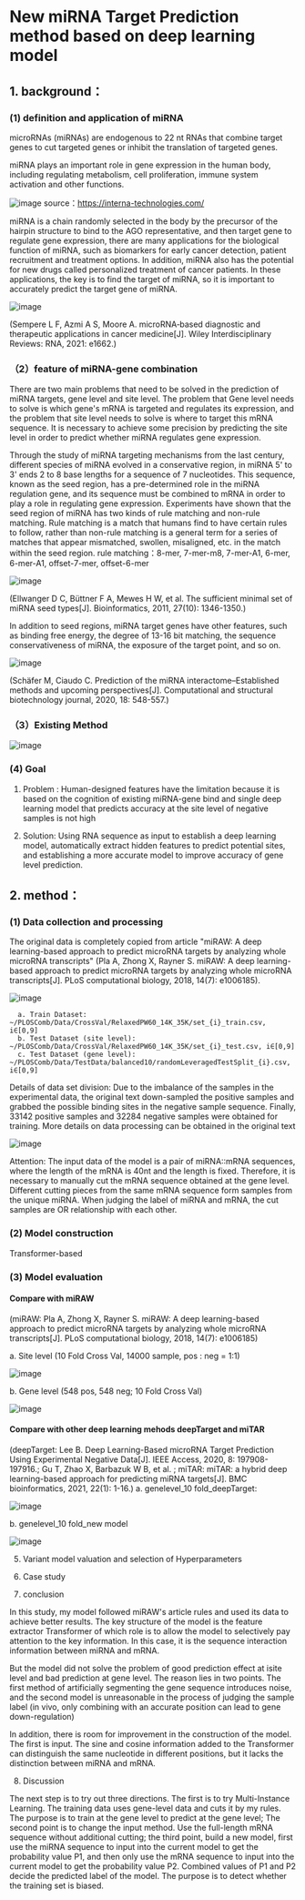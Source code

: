 # New miRNA Target Prediction method based on deep learning model 


## 1. background：

### (1) definition and application of miRNA

microRNAs (miRNAs) are endogenous to 22 nt RNAs that combine target genes to cut targeted genes or inhibit the translation of targeted genes.

miRNA plays an important role in gene expression in the human body, including regulating metabolism, cell proliferation, immune system activation and other functions.

![image](https://user-images.githubusercontent.com/49811864/137681155-2a2cbeaf-c727-4580-bac9-9f7af24598bb.png)
source：https://interna-technologies.com/

miRNA is a chain randomly selected in the body by the precursor of the hairpin structure to bind to the AGO representative, and then target gene to regulate gene expression, there are many applications for the biological function of miRNA, such as biomarkers for early cancer detection, patient recruitment and treatment options. In addition, miRNA also has the potential for new drugs called personalized treatment of cancer patients. In these applications, the key is to find the target of miRNA, so it is important to accurately predict the target gene of miRNA.

![image](https://user-images.githubusercontent.com/49811864/137681005-27d00d81-dfee-45a2-aad1-308064e00a57.png)

(Sempere L F, Azmi A S, Moore A. microRNA‐based diagnostic and therapeutic applications in cancer medicine[J]. Wiley Interdisciplinary Reviews: RNA, 2021: e1662.)

### （2）feature of miRNA-gene combination

There are two main problems that need to be solved in the prediction of miRNA targets, gene level and site level. The problem that Gene level needs to solve is which gene's mRNA is targeted and regulates its expression, and the problem that site level needs to solve is where to target this mRNA sequence. It is necessary to achieve some precision by predicting the site level in order to predict whether miRNA regulates gene expression.

Through the study of miRNA targeting mechanisms from the last century, different species of miRNA evolved in a conservative region, in miRNA 5' to 3' ends 2 to 8 base lengths for a sequence of 7 nucleotides. This sequence, known as the seed region, has a pre-determined role in the miRNA regulation gene, and its sequence must be combined to mRNA in order to play a role in regulating gene expression. Experiments have shown that the seed region of miRNA has two kinds of rule matching and non-rule matching. Rule matching is a match that humans find to have certain rules to follow, rather than non-rule matching is a general term for a series of matches that appear mismatched, swollen, misaligned, etc. in the match within the seed region.
rule matching：8-mer, 7-mer-m8, 7-mer-A1, 6-mer, 6-mer-A1, offset-7-mer, offset-6-mer

![image](https://user-images.githubusercontent.com/49811864/137681916-1d0c469e-750b-43e8-b088-5bfc403e2460.png)

(Ellwanger D C, Büttner F A, Mewes H W, et al. The sufficient minimal set of miRNA seed types[J]. Bioinformatics, 2011, 27(10): 1346-1350.)

In addition to seed regions, miRNA target genes have other features, such as binding free energy, the degree of 13-16 bit matching, the sequence conservativeness of miRNA, the exposure of the target point, and so on.

![image](https://user-images.githubusercontent.com/49811864/137681821-6f076980-9930-4dfb-b989-3be787c77a52.png)

(Schäfer M, Ciaudo C. Prediction of the miRNA interactome–Established methods and upcoming perspectives[J]. Computational and structural biotechnology journal, 2020, 18: 548-557.)

### （3）Existing Method

![image](https://user-images.githubusercontent.com/49811864/137683010-2a41ff48-3131-4d6c-9427-c3c383553d9b.png)

### (4) Goal

1) Problem : Human-designed features have the limitation because it is based on the cognition of existing miRNA-gene bind and single deep learning model that predicts accuracy at the site level of negative samples is not high

2) Solution: Using RNA sequence as input to establish a deep learning model, automatically extract hidden features to predict potential sites, and establishing a more accurate model to improve accuracy of gene level prediction.


## 2. method：

### (1) Data collection and processing

The original data is completely copied from article "miRAW: A deep learning-based approach to predict microRNA targets by analyzing whole microRNA transcripts" (Pla A, Zhong X, Rayner S. miRAW: A deep learning-based approach to predict microRNA targets by analyzing whole microRNA transcripts[J]. PLoS computational biology, 2018, 14(7): e1006185).

![image](https://user-images.githubusercontent.com/49811864/137684431-0b12794e-21fd-4c8a-ba44-10248d079063.png)


      a. Train Dataset: ~/PLOSComb/Data/CrossVal/RelaxedPW60_14K_35K/set_{i}_train.csv, i∈[0,9]
      b. Test Dataset (site level): ~/PLOSComb/Data/CrossVal/RelaxedPW60_14K_35K/set_{i}_test.csv, i∈[0,9]
      c. Test Dataset (gene level): ~/PLOSComb/Data/TestData/balanced10/randomLeveragedTestSplit_{i}.csv, i∈[0,9]


Details of data set division: Due to the imbalance of the samples in the experimental data, the original text down-sampled the positive samples and grabbed the possible binding sites in the negative sample sequence. Finally, 33142 positive samples and 32284 negative samples were obtained for training.  More details on data processing can be obtained in the original text

![image](https://user-images.githubusercontent.com/49811864/137685362-4bfa7bbb-cc28-4ba3-8d70-85da2f145edf.png)



Attention:
      The input data of the model is a pair of miRNA::mRNA sequences, where the length of the mRNA is 40nt and the length is fixed. 
Therefore, it is necessary to manually cut the mRNA sequence obtained at the gene level. Different cutting pieces from the same mRNA sequence form samples from the unique miRNA. When judging the label of miRNA and mRNA, the cut samples are OR relationship with each other.
 
 

### (2) Model construction

Transformer-based


### (3) Model evaluation

#### Compare with miRAW
(miRAW: Pla A, Zhong X, Rayner S. miRAW: A deep learning-based approach to predict microRNA targets by analyzing whole microRNA transcripts[J]. PLoS computational biology, 2018, 14(7): e1006185)

a. Site level (10 Fold Cross Val, 14000 sample, pos : neg = 1:1)	

![image](https://user-images.githubusercontent.com/49811864/137686356-9c8b7fd6-80a4-4325-b6e3-e88458ed926c.png)

b. Gene level (548 pos, 548 neg; 10 Fold Cross Val)		

![image](https://user-images.githubusercontent.com/49811864/130411180-cf923ee0-f29d-4e7b-80e9-a8db376a0fc3.png)

#### Compare with other deep learning mehods deepTarget and miTAR
(deepTarget: Lee B. Deep Learning-Based microRNA Target Prediction Using Experimental Negative Data[J]. IEEE Access, 2020, 8: 197908-197916.; Gu T, Zhao X, Barbazuk W B, et al. ; miTAR: miTAR: a hybrid deep learning-based approach for predicting miRNA targets[J]. BMC bioinformatics, 2021, 22(1): 1-16.)
a. genelevel_10 fold_deepTarget:

![image](https://user-images.githubusercontent.com/49811864/130411427-31dff93d-3290-403d-970f-ef5875501c40.png)

b. genelevel_10 fold_new model 

![image](https://user-images.githubusercontent.com/49811864/130411550-618c2552-d463-46b7-8780-14d8c753c5b2.png)


5. Variant model valuation and selection of Hyperparameters


6. Case study


7. conclusion

In this study, my model followed miRAW's article rules and used its data to achieve better results. The key structure of the model is the feature extractor Transformer of which role is to allow the model to selectively pay attention to the key information. In this case, it is the sequence interaction information between miRNA and mRNA. 

But the model did not solve the problem of good prediction effect at isite level and bad prediction at gene level. 
The reason lies in two points. The first method of artificially segmenting the gene sequence introduces noise, and the second model is unreasonable in the process of judging the sample label (in vivo, only combining with an accurate position can lead to gene down-regulation)

In addition, there is room for improvement in the construction of the model. The first is input. The sine and cosine information added to the Transformer can distinguish the same nucleotide in different positions, but it lacks the distinction between miRNA and mRNA.

8. Discussion
 
The next step is to try out three directions. The first is to try Multi-Instance Learning. The training data uses gene-level data and cuts it by my rules. The purpose is to train at the gene level to predict at the gene level; The second point is to change the input method. Use the full-length mRNA sequence without additional cutting; the third point, build a new model, first use the miRNA sequence to input into the current model to get the probability value P1, and then only use the mRNA sequence to input into the current model to get the probability value P2. Combined values of P1 and P2 decide the predicted label of the model. The purpose is to detect whether the training set is biased.
